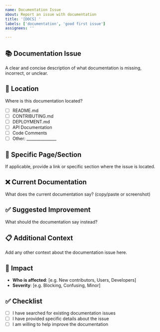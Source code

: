 ```yaml
---
name: Documentation Issue
about: Report an issue with documentation
title: '[DOCS] '
labels: ['documentation', 'good first issue']
assignees: ''

---
```


## 📚 Documentation Issue
A clear and concise description of what documentation is missing, incorrect, or unclear.

## 📍 Location
Where is this documentation located?
- [ ] README.md
- [ ] CONTRIBUTING.md
- [ ] DEPLOYMENT.md
- [ ] API Documentation
- [ ] Code Comments
- [ ] Other: _______________

## 🔗 Specific Page/Section
If applicable, provide a link or specific section where the issue is located.

## ❌ Current Documentation
What does the current documentation say? (copy/paste or screenshot)

## ✅ Suggested Improvement
What should the documentation say instead?

## 📋 Additional Context
Add any other context about the documentation issue here.

## 🎯 Impact
- **Who is affected**: [e.g. New contributors, Users, Developers]
- **Severity**: [e.g. Blocking, Confusing, Minor]

## ✅ Checklist
- [ ] I have searched for existing documentation issues
- [ ] I have provided specific details about the issue
- [ ] I am willing to help improve the documentation